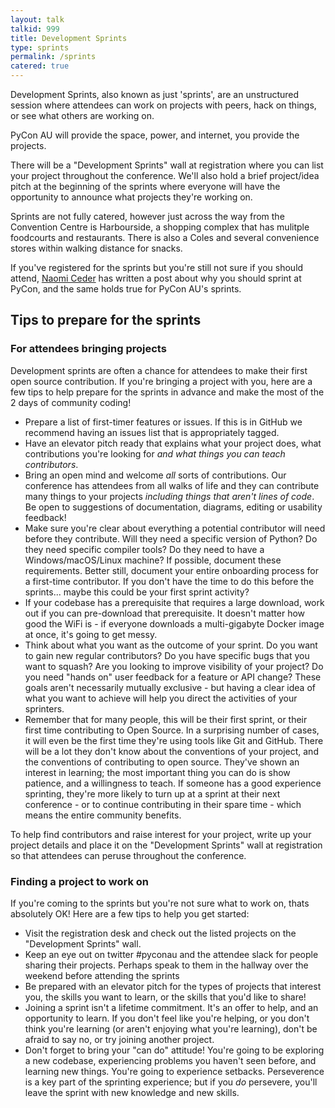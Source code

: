 ```yaml
---
layout: talk
talkid: 999
title: Development Sprints
type: sprints
permalink: /sprints
catered: true
---
```


Development Sprints, also known as just 'sprints', are an unstructured session where attendees can work on projects with peers, hack on things, or see what others are working on.

PyCon AU will provide the space, power, and internet, you provide the projects.

There will be a "Development Sprints" wall at registration where you can list your project throughout the conference. We'll also hold a brief project/idea pitch at the beginning of the sprints where everyone will have the opportunity to announce what projects they're working on.

Sprints are not fully catered, however just across the way from the Convention Centre is Harbourside, a shopping complex that has mulitple foodcourts and restaurants. There is also a Coles and several convenience stores within walking distance for snacks.

If you've registered for the sprints but you're still not sure if you should attend, [Naomi Ceder](https://pycon.blogspot.com/2016/03/why-not-join-sprints-this-year-at-pycon.html) has written a post about why you should sprint at PyCon, and the same holds true for PyCon AU's sprints.

## Tips to prepare for the sprints

### For attendees bringing projects

Development sprints are often a chance for attendees to make their first open source contribution. If you're bringing a project with you, here are a few tips to help prepare for the sprints in advance and make the most of the 2 days of community coding!

* Prepare a list of first-timer features or issues. If this is in GitHub we recommend having an issues list that is appropriately tagged.
* Have an elevator pitch ready that explains what your project does, what contributions you're looking for _and what things you can teach contributors_.
* Bring an open mind and welcome _all_ sorts of contributions. Our conference has attendees from all walks of life and they can contribute many things to your projects _including things that aren't lines of code_. Be open to suggestions of documentation, diagrams, editing or usability feedback!
* Make sure you're clear about everything a potential contributor will need before they contribute. Will they need a specific version of Python? Do they need specific compiler tools? Do they need to have a Windows/macOS/Linux machine? If possible, document these requirements. Better still, document your entire onboarding process for a first-time contributor. If you don't have the time to do this before the sprints... maybe this could be your first sprint activity?
* If your codebase has a prerequisite that requires a large download, work out if you can pre-download that prerequisite. It doesn't matter how good the WiFi is - if everyone downloads a multi-gigabyte Docker image at once, it's going to get messy.
* Think about what you want as the outcome of your sprint. Do you want to gain new regular contributors? Do you have specific bugs that you want to squash? Are you looking to improve visibility of your project? Do you need "hands on" user feedback for a feature or API change? These goals aren't necessarily mutually exclusive - but having a clear idea of what you want to achieve will help you direct the activities of your sprinters.
* Remember that for many people, this will be their first sprint, or their first time contributing to Open Source. In a surprising number of cases, it will even be the first time they're using tools like Git and GitHub. There will be a lot they don't know about the conventions of your project, and the conventions of contributing to open source. They've shown an interest in learning; the most important thing you can do is show patience, and a willingness to teach. If someone has a good experience sprinting, they're more likely to turn up at a sprint at their next conference - or to continue contributing in their spare time - which means the entire community benefits.

To help find contributors and raise interest for your project, write up your project details and place it on the "Development Sprints" wall at registration so that attendees can peruse throughout the conference.

### Finding a project to work on

If you're coming to the sprints but you're not sure what to work on, thats absolutely OK! Here are a few tips to help you get started:

* Visit the registration desk and check out the listed projects on the "Development Sprints" wall.
* Keep an eye out on twitter #pyconau and the attendee slack for people sharing their projects. Perhaps speak to them in the hallway over the weekend before attending the sprints
* Be prepared with an elevator pitch for the types of projects that interest you, the skills you want to learn, or the skills that you'd like to share!
* Joining a sprint isn't a lifetime commitment. It's an offer to help, and an opportunity to learn. If you don't feel like you're helping, or you don't think you're learning (or aren't enjoying what you're learning), don't be afraid to say no, or try joining another project.
* Don't forget to bring your "can do" attitude! You're going to be exploring a new codebase, experiencing problems you haven't seen before, and learning new things. You're going to experience setbacks. Perseverence is a key part of the sprinting experience; but if you *do* persevere, you'll leave the sprint with new knowledge and new skills.
